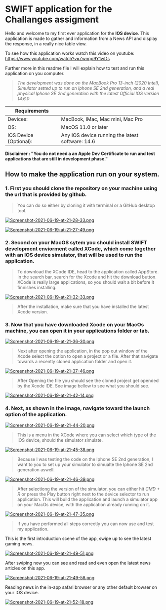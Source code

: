 # SWIFT application for the Challanges assigment


Hello and welcome to my first ever application for the __IOS device__. 
This application is made to gather and information from a News API and display the response, 
in a really nice table view. 

To see how this application works watch this video on youtube: https://www.youtube.com/watch?v=Zwnpp9Y1wDs


Further more in this readme file I will explain how to test and run this application on you computer.

> *The development was done on the MacBook Pro 13-inch (2020 Intel), 
> Simulator setted up to run an Iphone SE 2nd generation, and a real physical 
> Iphone SE 2nd generation with the latest Official IOS version 14.6.0*

| Requirements| |
| ----------- | ----------- |
| Devices:     | MacBook, IMac, Mac mini, Mac Pro |
| OS:  | MacOS 11.0 or later  |
|IOS Device (Optional):| Any IOS device running the latest software: 14.6 |


__Disclaimer : "You do not need a an Apple Dev Certificate to run and test applications that are still in development phase."__

## How to make the application run on your system. 

### 1. First you should clone the repository on your machine using the url that is provided by github.
 
> You can do so either by cloning it with terminal or a GitHub desktop tool. 
> 
[![Screenshot-2021-06-19-at-21-28-33.png](https://i.postimg.cc/dVKnkn89/Screenshot-2021-06-19-at-21-28-33.png)](https://postimg.cc/dL4Gg2N7)

[![Screenshot-2021-06-19-at-21-27-49.png](https://i.postimg.cc/Dzvg5ZpJ/Screenshot-2021-06-19-at-21-27-49.png)](https://postimg.cc/bZ5kwzhp)

### 2. Second on your MacOS sytem you should install SWIFT development enviorment called XCode, which come together with an IOS device simulator, that will be used to run the application.
 
> To download the XCode IDE, head to the application called AppStore. In the search bar, search for the Xcode 
> and hit the download button. XCode is really large applications, so you should wait a bit before it finnishes installing. 

[![Screenshot-2021-06-19-at-21-32-33.png](https://i.postimg.cc/XJ30swSK/Screenshot-2021-06-19-at-21-32-33.png)](https://postimg.cc/XZ2hJBvX)

> After the installation, make sure that you have installed the latest Xcode version.

### 3. Now that you have downloaded Xcode on your MacOs machine, you can open it in your applications folder or tab.

[![Screenshot-2021-06-19-at-21-36-30.png](https://i.postimg.cc/dVvpPJSv/Screenshot-2021-06-19-at-21-36-30.png)](https://postimg.cc/rKnQ52kY)

> Next after opening the application, in the pop out window of the Xcode select the option to open a project or a file. 
> After that navigate towards a recently cloned application folder and open it.

[![Screenshot-2021-06-19-at-21-37-46.png](https://i.postimg.cc/Dwjgjh9x/Screenshot-2021-06-19-at-21-37-46.png)](https://postimg.cc/zyhKvsXh)

> After Opening the file you should see the cloned project get opended by the Xcode IDE. See image bellow to see what you should see.

[![Screenshot-2021-06-19-at-21-42-14.png](https://i.postimg.cc/YSxpKXxD/Screenshot-2021-06-19-at-21-42-14.png)](https://postimg.cc/3ydM2FV2)

### 4. Next, as shown in the image, navigate toward the launch option of the application.

[![Screenshot-2021-06-19-at-21-44-20.png](https://i.postimg.cc/GpMmT7s8/Screenshot-2021-06-19-at-21-44-20.png)](https://postimg.cc/947hvBbC)

>This is a menu in the XCode where you can select which type of the IOS device, should the simulator simulate.

[![Screenshot-2021-06-19-at-21-45-38.png](https://i.postimg.cc/dQZVD9Q3/Screenshot-2021-06-19-at-21-45-38.png)](https://postimg.cc/14PQjwq1)

>Because I was testing the code on the Iphone SE 2nd generation, I want to you to set up your simulator to simualte the
>Iphone SE 2nd generation aswell. 

[![Screenshot-2021-06-19-at-21-46-39.png](https://i.postimg.cc/y6R77YnS/Screenshot-2021-06-19-at-21-46-39.png)](https://postimg.cc/K4m6Nb6Z)

>After selectiong the version of the simulator, you can either hit *CMD + R* or press the Play button right next to the 
>device selector to run application. This will build the application and launch a simulator app on your MacOs device, 
>with the application already running on it. 

[![Screenshot-2021-06-19-at-21-47-35.png](https://i.postimg.cc/Rhx5WKGJ/Screenshot-2021-06-19-at-21-47-35.png)](https://postimg.cc/G8KSNBWb)

>If you have performed all steps correctly you can now use and test my application. 

This is the first introduction scene of the app, swipe up to see the latest gaming news.

[![Screenshot-2021-06-19-at-21-49-51.png](https://i.postimg.cc/Znxg0gCX/Screenshot-2021-06-19-at-21-49-51.png)](https://postimg.cc/2L3TK0dx)

After swiping now you can see and read and even open the latest news articles on this app. 

[![Screenshot-2021-06-19-at-21-49-58.png](https://i.postimg.cc/kGqYrcfs/Screenshot-2021-06-19-at-21-49-58.png)](https://postimg.cc/472QVzCH)

Reading news in the in-app safari browser or any other default browser on your IOS device.

[![Screenshot-2021-06-19-at-21-52-18.png](https://i.postimg.cc/6pgH6wMy/Screenshot-2021-06-19-at-21-52-18.png)](https://postimg.cc/WdmmXRLv)

